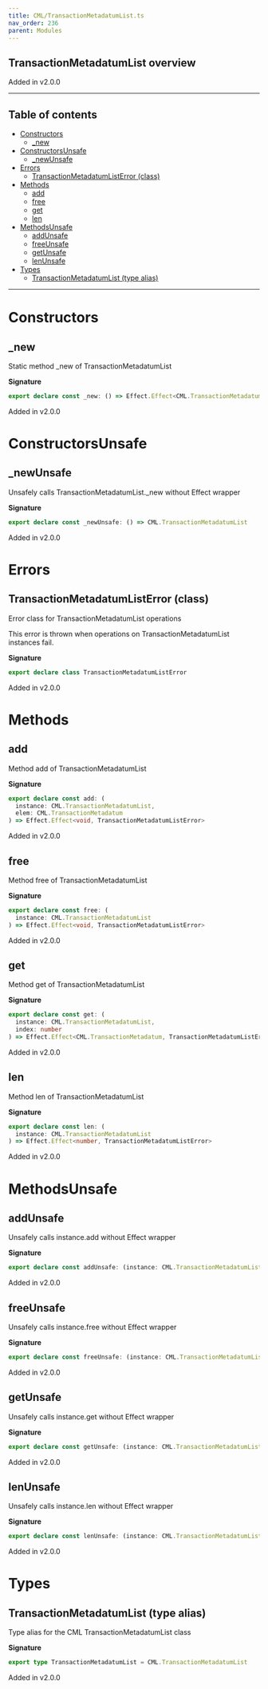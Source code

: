 ```yaml
---
title: CML/TransactionMetadatumList.ts
nav_order: 236
parent: Modules
---
```


## TransactionMetadatumList overview

Added in v2.0.0

---

<h2 class="text-delta">Table of contents</h2>

- [Constructors](#constructors)
  - [\_new](#_new)
- [ConstructorsUnsafe](#constructorsunsafe)
  - [\_newUnsafe](#_newunsafe)
- [Errors](#errors)
  - [TransactionMetadatumListError (class)](#transactionmetadatumlisterror-class)
- [Methods](#methods)
  - [add](#add)
  - [free](#free)
  - [get](#get)
  - [len](#len)
- [MethodsUnsafe](#methodsunsafe)
  - [addUnsafe](#addunsafe)
  - [freeUnsafe](#freeunsafe)
  - [getUnsafe](#getunsafe)
  - [lenUnsafe](#lenunsafe)
- [Types](#types)
  - [TransactionMetadatumList (type alias)](#transactionmetadatumlist-type-alias)

---

# Constructors

## \_new

Static method \_new of TransactionMetadatumList

**Signature**

```ts
export declare const _new: () => Effect.Effect<CML.TransactionMetadatumList, TransactionMetadatumListError>
```

Added in v2.0.0

# ConstructorsUnsafe

## \_newUnsafe

Unsafely calls TransactionMetadatumList.\_new without Effect wrapper

**Signature**

```ts
export declare const _newUnsafe: () => CML.TransactionMetadatumList
```

Added in v2.0.0

# Errors

## TransactionMetadatumListError (class)

Error class for TransactionMetadatumList operations

This error is thrown when operations on TransactionMetadatumList instances fail.

**Signature**

```ts
export declare class TransactionMetadatumListError
```

Added in v2.0.0

# Methods

## add

Method add of TransactionMetadatumList

**Signature**

```ts
export declare const add: (
  instance: CML.TransactionMetadatumList,
  elem: CML.TransactionMetadatum
) => Effect.Effect<void, TransactionMetadatumListError>
```

Added in v2.0.0

## free

Method free of TransactionMetadatumList

**Signature**

```ts
export declare const free: (
  instance: CML.TransactionMetadatumList
) => Effect.Effect<void, TransactionMetadatumListError>
```

Added in v2.0.0

## get

Method get of TransactionMetadatumList

**Signature**

```ts
export declare const get: (
  instance: CML.TransactionMetadatumList,
  index: number
) => Effect.Effect<CML.TransactionMetadatum, TransactionMetadatumListError>
```

Added in v2.0.0

## len

Method len of TransactionMetadatumList

**Signature**

```ts
export declare const len: (
  instance: CML.TransactionMetadatumList
) => Effect.Effect<number, TransactionMetadatumListError>
```

Added in v2.0.0

# MethodsUnsafe

## addUnsafe

Unsafely calls instance.add without Effect wrapper

**Signature**

```ts
export declare const addUnsafe: (instance: CML.TransactionMetadatumList, elem: CML.TransactionMetadatum) => void
```

Added in v2.0.0

## freeUnsafe

Unsafely calls instance.free without Effect wrapper

**Signature**

```ts
export declare const freeUnsafe: (instance: CML.TransactionMetadatumList) => void
```

Added in v2.0.0

## getUnsafe

Unsafely calls instance.get without Effect wrapper

**Signature**

```ts
export declare const getUnsafe: (instance: CML.TransactionMetadatumList, index: number) => CML.TransactionMetadatum
```

Added in v2.0.0

## lenUnsafe

Unsafely calls instance.len without Effect wrapper

**Signature**

```ts
export declare const lenUnsafe: (instance: CML.TransactionMetadatumList) => number
```

Added in v2.0.0

# Types

## TransactionMetadatumList (type alias)

Type alias for the CML TransactionMetadatumList class

**Signature**

```ts
export type TransactionMetadatumList = CML.TransactionMetadatumList
```

Added in v2.0.0
